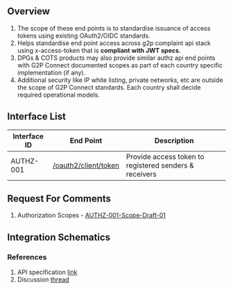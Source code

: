 ## Overview 
1. The scope of these end points is to standardise issuance of access tokens using existing OAuth2/OIDC standards. <br>
2. Helps standardise end point access across g2p complaint api stack using x-access-token that is <b>compliant with JWT specs</b>. <br>
3. DPGs & COTS products may also provide similar authz api end points with G2P Connect documented scopes as part of each country specific implementation (if any). <br>
4. Additional security like IP white listing, private networks, etc are outside the scope of G2P Connect standards. Each country shall decide required operational models. <br>

## Interface List
| Interface ID | End Point | Description | 
| ------------ | --------- | ----------- |
| AUTHZ-001 | [/oauth2/client/token](https://g2p-connect.github.io/specs/dist/g2p-authz.html#operation/post_oauth2_client_token) |  Provide access token to registered senders & receivers | 

## Request For Comments
1. Authorization Scopes - [AUTHZ-001-Scope-Draft-01](https://github.com/G2P-Connect/specs/blob/draft/docs/rfc/specs-draft/AUTHZ-001-Scope-Draft-01.md)

## Integration Schematics


### References
1. API specification [link](https://g2p-connect.github.io/specs/dist/g2p-authz.html)
2. Discussion [thread](https://github.com/G2P-Connect/.github/discussions)